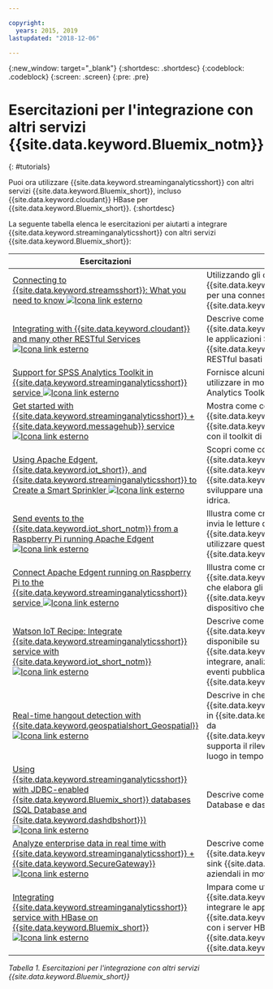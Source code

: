 ```yaml
---

copyright:
  years: 2015, 2019
lastupdated: "2018-12-06"

---
```


<!-- Attribute definitions -->
{:new_window: target="_blank"}
{:shortdesc: .shortdesc}
{:codeblock: .codeblock}
{:screen: .screen}
{:pre: .pre}

# Esercitazioni per l'integrazione con altri servizi {{site.data.keyword.Bluemix_notm}}
{: #tutorials}


Puoi ora utilizzare {{site.data.keyword.streaminganalyticsshort}} con altri servizi {{site.data.keyword.Bluemix_short}}, incluso {{site.data.keyword.cloudant}} HBase per {{site.data.keyword.Bluemix_short}}.
{:shortdesc}

La seguente tabella elenca le esercitazioni per aiutarti a integrare {{site.data.keyword.streaminganalyticsshort}} con altri servizi {{site.data.keyword.Bluemix_short}}:


| Esercitazioni | Descrizione   |
|----------|--------|
| [Connecting to {{site.data.keyword.streamsshort}}: What you need to know ![Icona link esterno](../../icons/launch-glyph.svg "Icona link esterno")](https://ibm.co/2iDHfFt) | Utilizzando gli operatori {{site.data.keyword.streamsshort}} in ascolto per una connessione in {{site.data.keyword.streaminganalyticsshort}}  |
| [Integrating with {{site.data.keyword.cloudant}} and many other RESTful Services ![Icona link esterno](../../icons/launch-glyph.svg "Icona link esterno")](https://developer.ibm.com/streamsdev/docs/integrating-with-cloudant-and-many-other-restful-services/) | Descrive come utilizzare gli adattatori HTTP {{site.data.keyword.streamsshort}} per integrare le applicazioni SPL a {{site.data.keyword.cloudant}} e altri servizi RESTful basati sul web. |
| [Support for SPSS Analytics Toolkit in {{site.data.keyword.streaminganalyticsshort}} service ![Icona link esterno](../../icons/launch-glyph.svg "Icona link esterno")](https://developer.ibm.com/streamsdev/docs/spss-in-bluemix-streaming-analytics-service/) | Fornisce alcuni suggerimenti necessari per utilizzare in modo efficace gli operatori SPSS Analytics Toolkit nell'ambiente cloud. |
| [Get started with {{site.data.keyword.streaminganalyticsshort}} + {{site.data.keyword.messagehub}} service ![Icona link esterno](../../icons/launch-glyph.svg "Icona link esterno")](https://www.ibm.com/blogs/bluemix/2018/04/get-started-streaming-analytics-message-hub/) |  Mostra come comunicare con {{site.data.keyword.messagehub}} dal servizio {{site.data.keyword.streaminganalyticsshort}} con il toolkit di messaggistica. |
| [Using Apache Edgent, {{site.data.keyword.iot_short}}, and {{site.data.keyword.streaminganalyticsshort}} to Create a Smart Sprinkler ![Icona link esterno](../../icons/launch-glyph.svg "Icona link esterno")](https://developer.ibm.com/bluemix/2016/06/01/better-analytics-with-apache-quarks/)| Scopri come combinare Apache Edgent, {{site.data.keyword.streaminganalyticsshort}}, {{site.data.keyword.iot_short}} e altri servizi {{site.data.keyword.Bluemix_short}} per sviluppare una soluzione di conservazione idrica. |
| [Send events to the {{site.data.keyword.iot_short_notm}} from a Raspberry Pi running Apache Edgent ![Icona link esterno](../../icons/launch-glyph.svg "Icona link esterno")](https://developer.ibm.com/recipes/tutorials/send-events-to-the-watson-iot-platform-from-a-raspberry-pi-running-apache-edgent/)| Illustra come creare un'applicazione Edgent che invia le letture da un sensore a {{site.data.keyword.iot_short_notm}} e come utilizzare questi eventi con un'applicazione {{site.data.keyword.streamsshort}}.|
| [Connect Apache Edgent running on Raspberry Pi to the {{site.data.keyword.streaminganalyticsshort}} service  ![Icona link esterno](../../icons/launch-glyph.svg "Icona link esterno")](https://developer.ibm.com/recipes/tutorials/connect-apache-edgent-to-the-streaming-analytics-service-using-the-watson-iot-platform/)| Illustra come creare un'applicazione {{site.data.keyword.streaminganalyticsshort}} che elabora gli eventi inviati a {{site.data.keyword.iot_short_notm}} da un dispositivo che esegue Apache Edgent. |
| [Watson IoT Recipe: Integrate {{site.data.keyword.streaminganalyticsshort}} service with {{site.data.keyword.iot_short_notm}} ![Icona link esterno](../../icons/launch-glyph.svg "Icona link esterno")](https://developer.ibm.com/recipes/tutorials/integrate-ibm-streaming-analytics-service-with-watson-iot-platform/)| Descrive come utilizzare il servizio {{site.data.keyword.streaminganalyticsshort}}, disponibile su {{site.data.keyword.Bluemix_short}}, per integrare, analizzare e correlare rapidamente gli eventi pubblicati dai dispositivi IoT su {{site.data.keyword.iot_short_notm}}.|
| [Real-time hangout detection with {{site.data.keyword.geospatialshort_Geospatial}} ![Icona link esterno](../../icons/launch-glyph.svg "Icona link esterno")](https://developer.ibm.com/bluemix/2016/05/27/real-time-hangout-detection/)	| Descrive in che modo il servizio {{site.data.keyword.geospatialshort_Geospatial}} in {{site.data.keyword.Bluemix_short}} (fornito da {{site.data.keyword.streaminganalyticsshort}}) supporta il rilevamento della permanenza in un luogo in tempo reale.|
| [Using {{site.data.keyword.streaminganalyticsshort}} with JDBC-enabled {{site.data.keyword.Bluemix_short}} databases (SQL Database and {{site.data.keyword.dashdbshort}}) ![Icona link esterno](../../icons/launch-glyph.svg "Icona link esterno")](https://developer.ibm.com/bluemix/2016/01/26/streaming-analytics-with-jdbc-enabled-databases/)	| Descrive come eseguire l'integrazione con SQL Database e dashDB con il toolkit streamsx.jdbc.	|
| [Analyze enterprise data in real time with {{site.data.keyword.streaminganalyticsshort}} + {{site.data.keyword.SecureGateway}} ![Icona link esterno](../../icons/launch-glyph.svg "Icona link esterno")](https://developer.ibm.com/streamsdev/docs/connect-streaming-analytics-to-your-enterprise/) | Descrive come connettere un tunnel {{site.data.keyword.SecureGateway}} a origini e sink {{site.data.keyword.streamsshort}} a dati aziendali in movimento.	|
| [Integrating {{site.data.keyword.streaminganalyticsshort}} service with HBase on {{site.data.keyword.Bluemix_short}} ![Icona link esterno](../../icons/launch-glyph.svg "Icona link esterno")](https://developer.ibm.com/streamsdev/docs/integrating-streams-biginsights-hbase-service-bluemix/)| Impara come utilizzare il toolkit HBase per {{site.data.keyword.Bluemix_short}} per integrare le applicazioni {{site.data.keyword.streaminganalyticsshort}} con i server HBase nel {{site.data.keyword.bigicloudst}} in {{site.data.keyword.Bluemix_short}}.	|

*Tabella 1. Esercitazioni per l'integrazione con altri servizi {{site.data.keyword.Bluemix_short}}*

